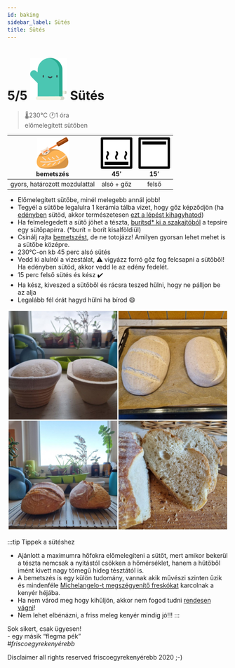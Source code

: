 ```yaml
---
id: baking
sidebar_label: Sütés
title: Sütés
---
```


# 5/5 ![a](../img/glove_48px.svg) Sütés
>🌡️230°C 🕐1 óra  
>előmelegített sütőben  

![dough-cutter](../img/dough-cutter_36px.svg "bementszés")<br/>bemetszés|![alsosutes](../img/sutes_also_goz_36px.svg "alsó sütés gőzben")<br/>45′|![felsosutes](../img/sutes_felsoe_36px.svg "felső sütés")<br/>15′|
|:---:|:---:|:---:|
|gyors, határozott mozdulattal|alsó + gőz|felső|

- Előmelegített sütőbe, minél melegebb annál jobb!
- Tegyél a sütőbe legalulra 1 kerámia tálba vizet, hogy gőz képződjön (ha [edényben](https://www.instagram.com/p/B3uvU4TAuD8/) sütöd, akkor természetesen [ezt a lépést kihagyhatod](https://www.instagram.com/p/ByJyjxeAv28/))
- Ha felmelegedett a sütő jöhet a tészta, [burítsd\* ki a szakajtóból](https://www.instagram.com/p/B9vyQihBTsO/) a tepsire egy sütőpapírra. (\*burít = borít kisalföldiül)
- Csinálj rajta [bemetszést](https://www.instagram.com/p/CXFzpzfjpqG/), de ne totojázz! Amilyen gyorsan lehet mehet is a sütőbe középre.
- 230°C-on kb 45 perc alsó sütés
- Vedd ki alulról a vizestálat, ⚠️ vigyázz forró gőz fog felcsapni a sütőből! Ha edényben sütöd, akkor vedd le az edény fedelét.
- 15 perc felső sütés és kész ✔️
- Ha kész, kiveszed a sütőből és rácsra teszed hűlni, hogy ne pálljon be az alja
- Legalább fél órát hagyd hűlni ha bírod 😄

![finish](./img/finish.jpg)

:::tip Tippek a sütéshez
- Ajánlott a maximumra hőfokra előmelegíteni a sütőt, mert amikor bekerül a tészta nemcsak a nyitástól csökken a hőmérséklet, hanem a hűtőből imént kivett nagy tömegű hideg tésztától is.
- A bemetszés is egy külön tudomány, vannak akik művészi szinten űzik és mindenféle [Michelangelo-t megszégyenítő freskókat](https://www.instagram.com/p/B9pBtUypbYG/) karcolnak a kenyér héjába.
- Ha nem várod meg hogy kihűljön, akkor nem fogod tudni [rendesen vágni](https://www.instagram.com/p/ByRNVVmgPJm/)!
- Nem lehet elbénázni, a friss meleg kenyér mindig jó!!!
:::


Sok sikert, csak ügyesen!  
\- egy másik “flegma pék”  
*#friscoegyrekenyérebb*


<div style={{textAlign: 'right'}}>
Disclaimer
all rights reserved friscoegyrekenyérebb
2020
;-)
</div>


